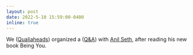 ```yaml
---
layout: post
date: 2022-5-10 15:59:00-0400
inline: true
---
```


We (<a href='https://qualiaheads.github.io/blog/'>Qualiaheads</a>) organized a (<a href='https://drive.google.com/file/d/1Dvbk5zCKa8cToZnJ8IuXGRFu7xrH_nGH/view?usp=share_link'>Q&A</a>) with <a href='https://www.anilseth.com/'>Anil Seth</a>, after reading his new book Being You.